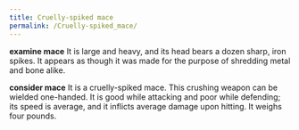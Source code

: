 ```yaml
---
title: Cruelly-spiked mace
permalink: /Cruelly-spiked_mace/
---
```


**examine mace**
It is large and heavy, and its head bears a dozen sharp, iron spikes.
It appears as though it was made for the purpose of shredding metal
and
bone alike.

**consider mace**
It is a cruelly-spiked mace.
This crushing weapon can be wielded one-handed.
It is good while attacking and poor while defending; its speed is
average, and it inflicts average damage upon hitting.
It weighs four pounds.